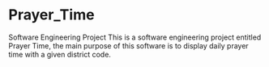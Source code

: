 # Prayer_Time
Software Engineering Project 
This is a software engineering project entitled Prayer Time, the main purpose of this software is to display daily prayer time with a given district code. 
